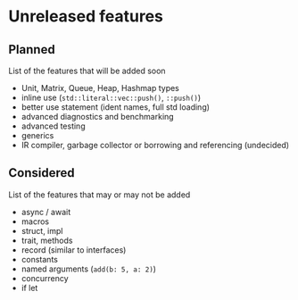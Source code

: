 # Unreleased features

## Planned

List of the features that will be added soon

- Unit, Matrix, Queue, Heap, Hashmap types
- inline use (`std::literal::vec::push()`, `::push()`)
- better use statement (ident names, full std loading)
- advanced diagnostics and benchmarking
- advanced testing
- generics
- IR compiler, garbage collector or borrowing and referencing (undecided)

## Considered

List of the features that may or may not be added

- async / await
- macros
- struct, impl
- trait, methods
- record (similar to interfaces)
- constants
- named arguments (`add(b: 5, a: 2)`)
- concurrency
- if let
